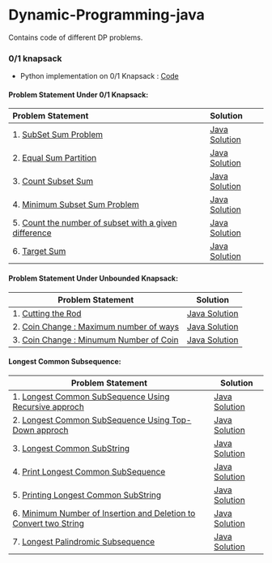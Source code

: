 # Dynamic-Programming-java
Contains code of different DP problems.


### 0/1 knapsack 

* Python implementation on 0/1 Knapsack : [Code](https://github.com/mohitsingla123/Dynamic-Programming-java/blob/master/0-1%20knapsack/pysolution.py)

#### Problem Statement Under 0/1 Knapsack:

| Problem Statement                                            | Solution                                                     |
| :----------------------------------------------------------- | :----------------------------------------------------------- |
| 1. [SubSet Sum Problem](https://github.com/mohitsingla123/Dynamic-Programming-java/blob/master/Problem%20Statement/SubSetSum.txt) | [Java Solution](https://github.com/mohitsingla123/Dynamic-Programming-java/blob/master/0-1%20knapsack/SubSet_Sum.java) |
| 2.  [Equal Sum Partition](https://github.com/mohitsingla123/Dynamic-Programming-java/blob/master/Problem%20Statement/Equal%20Sum%20Partition.txt) | [Java Solution](https://github.com/mohitsingla123/Dynamic-Programming-java/blob/master/0-1%20knapsack/Equal_sun_Partition.java) |
| 3.  [Count Subset Sum](https://github.com/mohitsingla123/Dynamic-Programming-java/blob/master/Problem%20Statement/countsubset.txt) | [Java Solution](https://github.com/mohitsingla123/Dynamic-Programming-java/blob/master/0-1%20knapsack/Count_Subset_sum.java) |
| 4.  [Minimum Subset Sum Problem](https://github.com/mohitsingla123/Dynamic-Programming-java/blob/master/Problem%20Statement/Mini_Subset_Sum_Difference.txt) | [Java Solution](https://github.com/mohitsingla123/Dynamic-Programming-java/blob/master/0-1%20knapsack/Minimum_Subset_Sum_Difference.java) |
| 5. [Count the number of subset with a given difference](https://github.com/mohitsingla123/Dynamic-Programming-java/blob/master/Problem%20Statement/Count%20the%20number%20of%20subset%20with%20a%20given%20difference.txt) | [Java Solution](https://github.com/mohitsingla123/Dynamic-Programming-java/blob/master/0-1%20knapsack/TotalSubsetDifference.java) |
| 6.  [Target Sum](https://github.com/mohitsingla123/Dynamic-Programming-java/blob/master/Problem%20Statement/TargetSum.txt) | [Java Solution](https://github.com/mohitsingla123/Dynamic-Programming-java/blob/master/0-1%20knapsack/TotalSubsetDifference.java) |



#### Problem Statement Under Unbounded Knapsack:

| Problem Statement                                            | Solution                                                     |
| ------------------------------------------------------------ | ------------------------------------------------------------ |
| 1. [Cutting the Rod](https://github.com/mohitsingla123/Dynamic-Programming-java/blob/master/Problem%20Statement/CuttingArod.txt) | [Java Solution](https://github.com/mohitsingla123/Dynamic-Programming-java/blob/master/Unbounded%20Knapsack/Cutting_A_Rod.java) |
| 2. [Coin Change : Maximum number of ways](https://github.com/mohitsingla123/Dynamic-Programming-java/blob/master/Problem%20Statement/CoinChangeMaxNumber.txt) | [Java Solution](https://github.com/mohitsingla123/Dynamic-Programming-java/blob/master/Unbounded%20Knapsack/CoinChangeMaxNumber.java) |
| 3. [Coin Change : Minumum Number of Coin](https://github.com/mohitsingla123/Dynamic-Programming-java/blob/master/Problem%20Statement/coinChangeMinCoin.txt) | [Java Solution](https://github.com/mohitsingla123/Dynamic-Programming-java/blob/master/Unbounded%20Knapsack/CoinChangeMinNumber.java) |



#### Longest Common Subsequence:

| Problem Statement                                            | Solution                                                     |
| ------------------------------------------------------------ | ------------------------------------------------------------ |
| 1. [Longest Common SubSequence Using Recursive approch](https://github.com/mohitsingla123/Dynamic-Programming-java/blob/master/Problem%20Statement/LongestCommonSubsequence.txt) | [Java Solution](https://github.com/mohitsingla123/Dynamic-Programming-java/blob/master/Longest%20Common%20Subsequence/LCS_Recurtion.java) |
| 2. [Longest Common SubSequence Using Top-Down approch](https://github.com/mohitsingla123/Dynamic-Programming-java/blob/master/Problem%20Statement/LongestCommonSubsequence.txt)  |[Java Solution](https://github.com/mohitsingla123/Dynamic-Programming-java/blob/master/Longest%20Common%20Subsequence/LCS_Top_Down.java)|
| 3. [Longest Common SubString](https://github.com/mohitsingla123/Dynamic-Programming-java/blob/master/Problem%20Statement/LongestCommonSubstring.txt) |[Java Solution](https://github.com/mohitsingla123/Dynamic-Programming-java/blob/master/Longest%20Common%20Subsequence/LongestCommonSubstring.java)|omo
| 4. [Print Longest Common SubSequence](https://github.com/mohitsingla123/Dynamic-Programming-java/blob/master/Problem%20Statement/Print_LCS.txt) | [Java Solution](https://github.com/mohitsingla123/Dynamic-Programming-java/blob/master/Longest%20Common%20Subsequence/printLCS.java)|
| 5. [Printing Longest Common SubString](https://github.com/mohitsingla123/Dynamic-Programming-java/blob/master/Problem%20Statement/PrintingLongestCommon%20SubString.txt) | [Java Solution](https://github.com/mohitsingla123/Dynamic-Programming-java/blob/master/Longest%20Common%20Subsequence/Printing_longest_common_substring.java)|
| 6. [Minimum Number of Insertion and Deletion to Convert two String](https://github.com/mohitsingla123/Dynamic-Programming-java/blob/master/Problem%20Statement/minumum%20Insertion%20and%20Deletion.txt)| [Java Solution](https://github.com/mohitsingla123/Dynamic-Programming-java/blob/master/Longest%20Common%20Subsequence/Deletions_and_insertions.java)|
| 7. [Longest Palindromic Subsequence](https://github.com/mohitsingla123/Dynamic-Programming-java/blob/master/Problem%20Statement/Longest%20Palindromic%20Subsequence.txt) | [Java Solution](https://github.com/mohitsingla123/Dynamic-Programming-java/blob/master/Longest%20Common%20Subsequence/palindorimicSubsSequance.java) |
